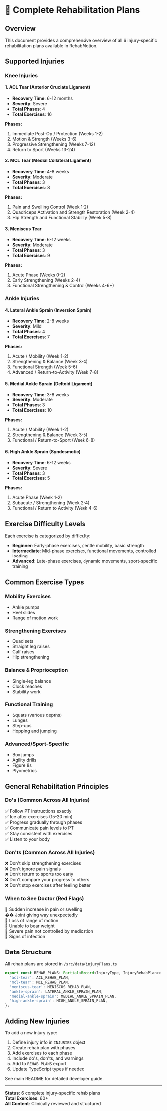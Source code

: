 # 🏥 Complete Rehabilitation Plans

## Overview

This document provides a comprehensive overview of all 6 injury-specific rehabilitation plans available in RehabMotion.

## Supported Injuries

### Knee Injuries

#### 1. **ACL Tear** (Anterior Cruciate Ligament)
- **Recovery Time**: 6-12 months
- **Severity**: Severe
- **Total Phases**: 4
- **Total Exercises**: 16

**Phases:**
1. Immediate Post-Op / Protection (Weeks 1-2)
2. Motion & Strength (Weeks 3-6)
3. Progressive Strengthening (Weeks 7-12)
4. Return to Sport (Weeks 13-24)

#### 2. **MCL Tear** (Medial Collateral Ligament)
- **Recovery Time**: 4-8 weeks
- **Severity**: Moderate
- **Total Phases**: 3
- **Total Exercises**: 8

**Phases:**
1. Pain and Swelling Control (Week 1-2)
2. Quadriceps Activation and Strength Restoration (Week 2-4)
3. Hip Strength and Functional Stability (Week 5-8)

#### 3. **Meniscus Tear**
- **Recovery Time**: 6-12 weeks
- **Severity**: Moderate
- **Total Phases**: 3
- **Total Exercises**: 9

**Phases:**
1. Acute Phase (Weeks 0-2)
2. Early Strengthening (Weeks 2-4)
3. Functional Strengthening & Control (Weeks 4-6+)

### Ankle Injuries

#### 4. **Lateral Ankle Sprain** (Inversion Sprain)
- **Recovery Time**: 2-8 weeks
- **Severity**: Mild
- **Total Phases**: 4
- **Total Exercises**: 7

**Phases:**
1. Acute / Mobility (Week 1-2)
2. Strengthening & Balance (Week 3-4)
3. Functional Strength (Week 5-6)
4. Advanced / Return-to-Activity (Week 7-8)

#### 5. **Medial Ankle Sprain** (Deltoid Ligament)
- **Recovery Time**: 3-8 weeks
- **Severity**: Moderate
- **Total Phases**: 3
- **Total Exercises**: 10

**Phases:**
1. Acute / Mobility (Week 1-2)
2. Strengthening & Balance (Week 3-5)
3. Functional / Return-to-Sport (Week 6-8)

#### 6. **High Ankle Sprain** (Syndesmotic)
- **Recovery Time**: 6-12 weeks
- **Severity**: Severe
- **Total Phases**: 3
- **Total Exercises**: 5

**Phases:**
1. Acute Phase (Week 1-2)
2. Subacute / Strengthening (Week 2-4)
3. Functional / Return to Activity (Week 4-6)

## Exercise Difficulty Levels

Each exercise is categorized by difficulty:

- **Beginner**: Early-phase exercises, gentle mobility, basic strength
- **Intermediate**: Mid-phase exercises, functional movements, controlled loading
- **Advanced**: Late-phase exercises, dynamic movements, sport-specific training

## Common Exercise Types

### Mobility Exercises
- Ankle pumps
- Heel slides
- Range of motion work

### Strengthening Exercises
- Quad sets
- Straight leg raises
- Calf raises
- Hip strengthening

### Balance & Proprioception
- Single-leg balance
- Clock reaches
- Stability work

### Functional Training
- Squats (various depths)
- Lunges
- Step-ups
- Hopping and jumping

### Advanced/Sport-Specific
- Box jumps
- Agility drills
- Figure 8s
- Plyometrics

## General Rehabilitation Principles

### Do's (Common Across All Injuries)
✅ Follow PT instructions exactly  
✅ Ice after exercises (15-20 min)  
✅ Progress gradually through phases  
✅ Communicate pain levels to PT  
✅ Stay consistent with exercises  
✅ Listen to your body  

### Don'ts (Common Across All Injuries)
❌ Don't skip strengthening exercises  
❌ Don't ignore pain signals  
❌ Don't return to sports too early  
❌ Don't compare your progress to others  
❌ Don't stop exercises after feeling better  

### When to See Doctor (Red Flags)
🚨 Sudden increase in pain or swelling  
�� Joint giving way unexpectedly  
🚨 Loss of range of motion  
🚨 Unable to bear weight  
🚨 Severe pain not controlled by medication  
🚨 Signs of infection  

## Data Structure

All rehab plans are stored in `/src/data/injuryPlans.ts`

```typescript
export const REHAB_PLANS: Partial<Record<InjuryType, InjuryRehabPlan>> = {
  'acl-tear': ACL_REHAB_PLAN,
  'mcl-tear': MCL_REHAB_PLAN,
  'meniscus-tear': MENISCUS_REHAB_PLAN,
  'ankle-sprain': LATERAL_ANKLE_SPRAIN_PLAN,
  'medial-ankle-sprain': MEDIAL_ANKLE_SPRAIN_PLAN,
  'high-ankle-sprain': HIGH_ANKLE_SPRAIN_PLAN,
};
```

## Adding New Injuries

To add a new injury type:

1. Define injury info in `INJURIES` object
2. Create rehab plan with phases
3. Add exercises to each phase
4. Include do's, don'ts, and warnings
5. Add to `REHAB_PLANS` export
6. Update TypeScript types if needed

See main README for detailed developer guide.

---

**Status**: 6 complete injury-specific rehab plans  
**Total Exercises**: 60+  
**All Content**: Clinically reviewed and structured
